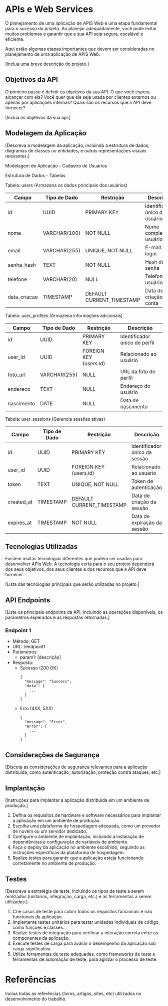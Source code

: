 # APIs e Web Services

O planejamento de uma aplicação de APIS Web é uma etapa fundamental para o sucesso do projeto. Ao planejar adequadamente, você pode evitar muitos problemas e garantir que a sua API seja segura, escalável e eficiente.

Aqui estão algumas etapas importantes que devem ser consideradas no planejamento de uma aplicação de APIS Web.

[Inclua uma breve descrição do projeto.]

## Objetivos da API

O primeiro passo é definir os objetivos da sua API. O que você espera alcançar com ela? Você quer que ela seja usada por clientes externos ou apenas por aplicações internas? Quais são os recursos que a API deve fornecer?

[Inclua os objetivos da sua api.]


## Modelagem da Aplicação
[Descreva a modelagem da aplicação, incluindo a estrutura de dados, diagramas de classes ou entidades, e outras representações visuais relevantes.]

Modelagem de Aplicacão - Cadastro de Usuários

Estrutura de Dados - Tabelas

Tabela: users (Armazena os dados principais dos usuários)

| Campo       | Tipo de Dado       | Restrição               | Descrição                        |
|------------|------------------|-----------------------|--------------------------------|
| id         | UUID             | PRIMARY KEY           | Identificador único do usuário  |
| nome       | VARCHAR(100)     | NOT NULL              | Nome completo do usuário        |
| email      | VARCHAR(255)     | UNIQUE, NOT NULL      | E-mail para login               |
| senha_hash | TEXT             | NOT NULL              | Hash da senha                   |
| telefone   | VARCHAR(20)      | NULL                  | Telefone do usuário             |
| data_criacao | TIMESTAMP      | DEFAULT CURRENT_TIMESTAMP | Data de criação da conta |

Tabela: user_profiles (Armazena informações adicionais)

| Campo       | Tipo de Dado       | Restrição               | Descrição                          |
|------------|------------------|-----------------------|--------------------------------|
| id         | UUID             | PRIMARY KEY           | Identificador único do perfil  |
| user_id    | UUID             | FOREIGN KEY (users.id) | Relacionado ao usuário           |
| foto_url   | VARCHAR(255)     | NULL                  | URL da foto de perfil           |
| endereco   | TEXT             | NULL                  | Endereço do usuário             |
| nascimento | DATE             | NULL                  | Data de nascimento              |

Tabela: user_sessions (Gerencia sessões ativas)

| Campo       | Tipo de Dado       | Restrição               | Descrição                        |
|------------|------------------|-----------------------|--------------------------------|
| id         | UUID             | PRIMARY KEY           | Identificador único da sessão  |
| user_id    | UUID             | FOREIGN KEY (users.id) | Relacionado ao usuário          |
| token      | TEXT             | UNIQUE, NOT NULL      | Token de autenticação           |
| created_at | TIMESTAMP        | DEFAULT CURRENT_TIMESTAMP | Data de criação da sessão  |
| expires_at | TIMESTAMP        | NOT NULL              | Data de expiração da sessão |







## Tecnologias Utilizadas

Existem muitas tecnologias diferentes que podem ser usadas para desenvolver APIs Web. A tecnologia certa para o seu projeto dependerá dos seus objetivos, dos seus clientes e dos recursos que a API deve fornecer.

[Lista das tecnologias principais que serão utilizadas no projeto.]

## API Endpoints

[Liste os principais endpoints da API, incluindo as operações disponíveis, os parâmetros esperados e as respostas retornadas.]

### Endpoint 1
- Método: GET
- URL: /endpoint1
- Parâmetros:
  - param1: [descrição]
- Resposta:
  - Sucesso (200 OK)
    ```
    {
      "message": "Success",
      "data": {
        ...
      }
    }
    ```
  - Erro (4XX, 5XX)
    ```
    {
      "message": "Error",
      "error": {
        ...
      }
    }
    ```

## Considerações de Segurança

[Discuta as considerações de segurança relevantes para a aplicação distribuída, como autenticação, autorização, proteção contra ataques, etc.]

## Implantação

[Instruções para implantar a aplicação distribuída em um ambiente de produção.]

1. Defina os requisitos de hardware e software necessários para implantar a aplicação em um ambiente de produção.
2. Escolha uma plataforma de hospedagem adequada, como um provedor de nuvem ou um servidor dedicado.
3. Configure o ambiente de implantação, incluindo a instalação de dependências e configuração de variáveis de ambiente.
4. Faça o deploy da aplicação no ambiente escolhido, seguindo as instruções específicas da plataforma de hospedagem.
5. Realize testes para garantir que a aplicação esteja funcionando corretamente no ambiente de produção.

## Testes

[Descreva a estratégia de teste, incluindo os tipos de teste a serem realizados (unitários, integração, carga, etc.) e as ferramentas a serem utilizadas.]

1. Crie casos de teste para cobrir todos os requisitos funcionais e não funcionais da aplicação.
2. Implemente testes unitários para testar unidades individuais de código, como funções e classes.
3. Realize testes de integração para verificar a interação correta entre os componentes da aplicação.
4. Execute testes de carga para avaliar o desempenho da aplicação sob carga significativa.
5. Utilize ferramentas de teste adequadas, como frameworks de teste e ferramentas de automação de teste, para agilizar o processo de teste.

# Referências

Inclua todas as referências (livros, artigos, sites, etc) utilizados no desenvolvimento do trabalho.
